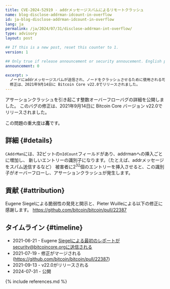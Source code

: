 ```yaml
---
title: CVE-2024-52919 - addrメッセージスパムによるリモートクラッシュ
name: blog-disclose-addrman-idcount-in-overflow
id: ja-blog-disclose-addrman-idcount-in-overflow
lang: ja
permalink: /ja/2024/07/31/disclose-addrman-int-overflow/
type: advisory
layout: post

## If this is a new post, reset this counter to 1.
version: 1

## Only true if release announcement or security annoucement. English posts only
announcement: 0

excerpt: >
  ノードにaddrメッセージスパムが送信され、ノードをクラッシュさせるために使用される可能性がありました。
  修正は、2021年9月14日に Bitcoin Core v22.0でリリースされました。
---
```


アサーションクラッシュを引き起こす整数オーバーフローバグの詳細を公開しました。
このバグの修正は、2021年9月14日に Bitcoin Core バージョン v22.0でリリースされました。

この問題の重大度は**高**です。

## 詳細 {#details}

`CAddrMan`には、32ビットの`nIdCount`フィールドがあり、addrmanへの挿入ごとに増加し、
新しいエントリーの識別子になります。（たとえば、addrメッセージをスパム送信するなど）
被害者に2<sup>32</sup>個のエントリーを挿入させると、この識別子がオーバーフローし、アサーションクラッシュが発生します。

## 貢献 {#attribution}

Eugene Siegelによる脆弱性の発見と開示と、Pieter Wuilleによる以下の修正に感謝します。
https://github.com/bitcoin/bitcoin/pull/22387

## タイムライン {#timeline}

* 2021-06-21 - Eugene Siegelによる最初のレポートがsecurity@bitcoincore.orgに送信される
* 2021-07-19 - 修正がマージされる(https://github.com/bitcoin/bitcoin/pull/22387)
* 2021-09-13 - v22.0がリリースされる
* 2024-07-31 - 公開

{% include references.md %}
